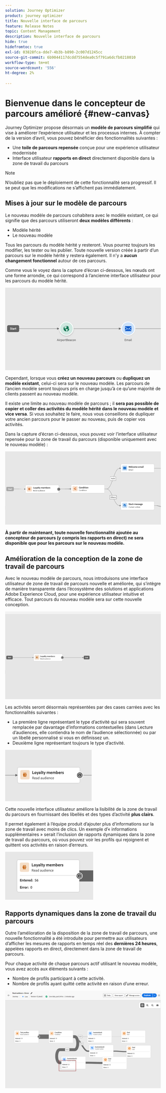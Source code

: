 ```yaml
---
solution: Journey Optimizer
product: journey optimizer
title: Nouvelle interface de parcours
feature: Release Notes
topic: Content Management
description: Nouvelle interface de parcours
hide: true
hidefromtoc: true
exl-id: 03828fca-dde7-4b3b-b890-2c007d1245cc
source-git-commit: 6b9044117dcdd7554dea0c5f791a6dcfb0218010
workflow-type: tm+mt
source-wordcount: '556'
ht-degree: 2%

---
```


# Bienvenue dans le concepteur de parcours amélioré {#new-canvas}

Journey Optimizer propose désormais un **modèle de parcours simplifié** qui vise à améliorer l’expérience utilisateur et les processus internes. À compter de la version d’avril, vous pouvez bénéficier des fonctionnalités suivantes :

* Une **toile de parcours repensée** conçue pour une expérience utilisateur modernisée
* Interface utilisateur **rapports en direct** directement disponible dans la zone de travail du parcours

>[!NOTE]
>
>N’oubliez pas que le déploiement de cette fonctionnalité sera progressif. Il se peut que les modifications ne s’affichent pas immédiatement.

## Mises à jour sur le modèle de parcours

Le nouveau modèle de parcours cohabitera avec le modèle existant, ce qui signifie que des parcours utiliseront **deux modèles différents** :

* Modèle hérité
* Le nouveau modèle

Tous les parcours du modèle hérité y resteront. Vous pourrez toujours les modifier, les tester ou les publier. Toute nouvelle version créée à partir d’un parcours sur le modèle hérité y restera également. Il n&#39;y a **aucun changement fonctionnel** autour de ces parcours.

Comme vous le voyez dans la capture d’écran ci-dessous, les nœuds ont une forme arrondie, ce qui correspond à l’ancienne interface utilisateur pour les parcours du modèle hérité.

![](assets/new-canvas.png)

Cependant, lorsque vous **créez un nouveau parcours** ou **dupliquez un modèle existant**, celui-ci sera sur le nouveau modèle. Les parcours de l’ancien modèle seront toujours pris en charge jusqu’à ce qu’une majorité de clients passent au nouveau modèle.

Il existe une limite au nouveau modèle de parcours ; il **sera pas possible de copier et coller des activités du modèle hérité dans le nouveau modèle et vice versa**. Si vous souhaitez le faire, nous vous conseillons de dupliquer votre ancien parcours pour le passer au nouveau, puis de copier vos activités.

Dans la capture d’écran ci-dessous, vous pouvez voir l’interface utilisateur repensée pour la zone de travail du parcours (disponible uniquement avec le nouveau modèle) :

![](assets/new-canvas2.png)

**À partir de maintenant, toute nouvelle fonctionnalité ajoutée au concepteur de parcours (y compris les rapports en direct) ne sera disponible que pour les parcours sur le nouveau modèle.**

## Amélioration de la conception de la zone de travail de parcours

Avec le nouveau modèle de parcours, nous introduisons une interface utilisateur de zone de travail de parcours **&#x200B;**&#x200B;nouvelle et améliorée, qui s’intègre de manière transparente dans l’écosystème des solutions et applications Adobe Experience Cloud, pour une expérience utilisateur intuitive et efficace. Tout parcours du nouveau modèle sera sur cette nouvelle conception.

![](assets/new-canvas3.gif)

Les activités seront désormais représentées par des cases carrées avec les fonctionnalités suivantes :

* La première ligne représentant le type d’activité qui sera souvent remplacée par davantage d’informations contextuelles (dans Lecture d’audiences, elle contiendra le nom de l’audience sélectionnée) ou par un libellé personnalisé si vous en définissez un.
* Deuxième ligne représentant toujours le type d’activité.

![](assets/new-canvas4.png)

Cette nouvelle interface utilisateur améliore la lisibilité de la zone de travail du parcours en fournissant des libellés et des types d’activité **plus clairs**.

Il permet également à l’équipe produit d’ajouter plus d’informations sur la zone de travail avec moins de clics. Un exemple d’« informations supplémentaires » serait l’inclusion de rapports dynamiques dans la zone de travail du parcours, où vous pouvez voir les profils qui rejoignent et quittent vos activités en raison d’erreurs.

![](assets/new-canvas5.png)

## Rapports dynamiques dans la zone de travail du parcours

Outre l’amélioration de la disposition de la zone de travail de parcours, une nouvelle fonctionnalité a été introduite pour permettre aux utilisateurs d’afficher les mesures de rapports en temps réel des **dernières 24 heures**, appelées rapports en direct, directement dans la zone de travail de parcours.

Pour chaque activité de chaque parcours actif utilisant le nouveau modèle, vous avez accès aux éléments suivants :


* Nombre de profils participant à cette activité.
* Nombre de profils ayant quitté cette activité en raison d’une erreur.

![](assets/new-canvas6bis.png)

<!--`
With every live journey on the new model, you will be able to see two types of "last 24 hours" reporting information:

* On a **new insert**, you will see:
    * The number of profiles that have been exported for audience-triggered journeys. You will see the number of profiles available in the last export job alongside the time when that export has been made.
    * The number of profiles who exited the journey
    * The percentage of errors
    ![](assets/new-canvas7.png)
* **On each activity**, you will see the number of profiles who entered that activity and the number who exited because of an error:
    ![](assets/new-canvas8.png)
-->
<!--
Please note that you may see differences between the number of exported profiles and the number of profiles flowing through the journey. The exported profiles count only provides information about the last export job being made while the number of profiles entering an activity only contains profiles who did it in the last 24 hours. This can especially be visible on recurring daily journeys as there could be a data overlap between two days.
-->

